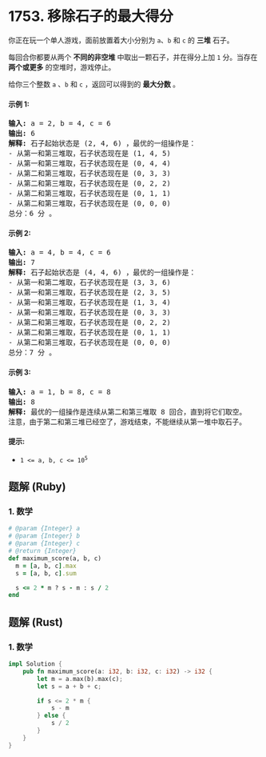 # 1753. 移除石子的最大得分
你正在玩一个单人游戏，面前放置着大小分别为 `a`、`b` 和 `c` 的 **三堆** 石子。

每回合你都要从两个 **不同的非空堆** 中取出一颗石子，并在得分上加 `1` 分。当存在 **两个或更多** 的空堆时，游戏停止。

给你三个整数 `a` 、`b` 和 `c` ，返回可以得到的 **最大分数** 。

#### 示例 1:
<pre>
<strong>输入:</strong> a = 2, b = 4, c = 6
<strong>输出:</strong> 6
<strong>解释:</strong> 石子起始状态是 (2, 4, 6) ，最优的一组操作是：
- 从第一和第三堆取，石子状态现在是 (1, 4, 5)
- 从第一和第三堆取，石子状态现在是 (0, 4, 4)
- 从第二和第三堆取，石子状态现在是 (0, 3, 3)
- 从第二和第三堆取，石子状态现在是 (0, 2, 2)
- 从第二和第三堆取，石子状态现在是 (0, 1, 1)
- 从第二和第三堆取，石子状态现在是 (0, 0, 0)
总分：6 分 。
</pre>

#### 示例 2:
<pre>
<strong>输入:</strong> a = 4, b = 4, c = 6
<strong>输出:</strong> 7
<strong>解释:</strong> 石子起始状态是 (4, 4, 6) ，最优的一组操作是：
- 从第一和第二堆取，石子状态现在是 (3, 3, 6)
- 从第一和第三堆取，石子状态现在是 (2, 3, 5)
- 从第一和第三堆取，石子状态现在是 (1, 3, 4)
- 从第一和第三堆取，石子状态现在是 (0, 3, 3)
- 从第二和第三堆取，石子状态现在是 (0, 2, 2)
- 从第二和第三堆取，石子状态现在是 (0, 1, 1)
- 从第二和第三堆取，石子状态现在是 (0, 0, 0)
总分：7 分 。
</pre>

#### 示例 3:
<pre>
<strong>输入:</strong> a = 1, b = 8, c = 8
<strong>输出:</strong> 8
<strong>解释:</strong> 最优的一组操作是连续从第二和第三堆取 8 回合，直到将它们取空。
注意，由于第二和第三堆已经空了，游戏结束，不能继续从第一堆中取石子。
</pre>

#### 提示:
* <code>1 <= a, b, c <= 10<sup>5</sup></code>

## 题解 (Ruby)

### 1. 数学
```Ruby
# @param {Integer} a
# @param {Integer} b
# @param {Integer} c
# @return {Integer}
def maximum_score(a, b, c)
  m = [a, b, c].max
  s = [a, b, c].sum

  s <= 2 * m ? s - m : s / 2
end
```

## 题解 (Rust)

### 1. 数学
```Rust
impl Solution {
    pub fn maximum_score(a: i32, b: i32, c: i32) -> i32 {
        let m = a.max(b).max(c);
        let s = a + b + c;

        if s <= 2 * m {
            s - m
        } else {
            s / 2
        }
    }
}
```
